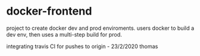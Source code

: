 # docker-frontend
project to create docker dev and prod enviroments.
users docker to build a dev env, then uses a multi-step build for prod.

integrating travis CI for pushes to origin - 23/2/2020 thomas

